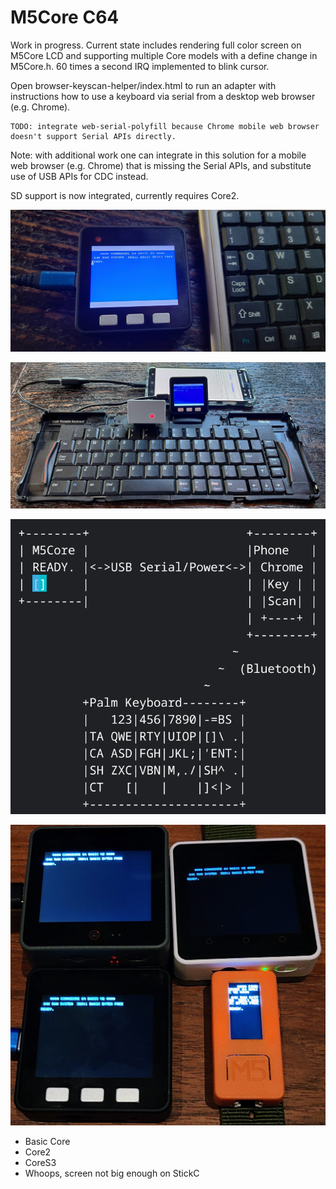 # M5Core C64 #

Work in progress.  Current state includes rendering full color screen on M5Core LCD and supporting multiple Core models with a define change in M5Core.h.  60 times a second IRQ implemented to blink cursor.   

Open browser-keyscan-helper/index.html to run an adapter with instructions how to use a keyboard via serial from a desktop web browser (e.g. Chrome). 

```
TODO: integrate web-serial-polyfill because Chrome mobile web browser doesn't support Serial APIs directly.
```

Note: with additional work one can integrate  in this solution for a mobile web browser (e.g. Chrome) that is missing the Serial APIs, and substitute use of USB APIs for CDC instead.

SD support is now integrated, currently requires Core2.

![M5 Basic Core shown next to mini USB keyboard](browser-keyscan-helper/core_keyboard.jpg)

![Photo showing bluetooth Palm Portable Keyboard, Phone running key scan helper with serial USB to M5](browser-keyscan-helper/palm_phone_serial.jpg)

![Block diagram showing bluetooth Palm Portable Keyboard, Phone running key scan helper with serial USB to M5](browser-keyscan-helper/block_diagram.png)

![Early prototype with various M5 Core models](m5cores.jpg)

* Basic Core
* Core2
* CoreS3
* Whoops, screen not big enough on StickC

